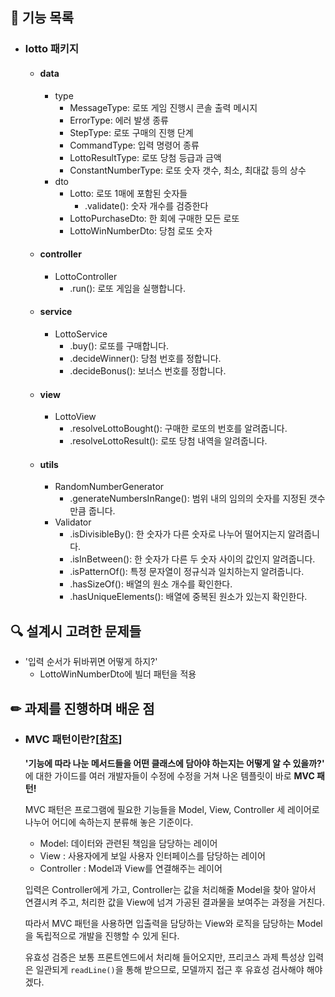  
## 🚀 기능 목록

- ### lotto 패키지
  - #### data
    - type
      - MessageType: 로또 게임 진행시 콘솔 출력 메시지
      - ErrorType: 에러 발생 종류
      - StepType: 로또 구매의 진행 단계
      - CommandType: 입력 명령어 종류
      - LottoResultType: 로또 당첨 등급과 금액
      - ConstantNumberType: 로또 숫자 갯수, 최소, 최대값 등의 상수
    - dto
      - Lotto: 로또 1매에 포함된 숫자들
        - .validate(): 숫자 개수를 검증한다
      - LottoPurchaseDto: 한 회에 구매한 모든 로또 
      - LottoWinNumberDto: 당첨 로또 숫자 
  - #### controller
    - LottoController
      - .run(): 로또 게임을 실행합니다.
  - #### service
    - LottoService
      - .buy(): 로또를 구매합니다.
      - .decideWinner(): 당첨 번호를 정합니다.
      - .decideBonus(): 보너스 번호를 정합니다.
  - #### view
    - LottoView
      - .resolveLottoBought(): 구매한 로또의 번호를 알려줍니다.
      - .resolveLottoResult(): 로또 당첨 내역을 알려줍니다.
  - #### utils
    - RandomNumberGenerator
      - .generateNumbersInRange(): 범위 내의 임의의 숫자를 지정된 갯수만큼 줍니다.
    - Validator
      - .isDivisibleBy(): 한 숫자가 다른 숫자로 나누어 떨어지는지 알려줍니다.
      - .isInBetween(): 한 숫자가 다른 두 숫자 사이의 값인지 알려줍니다.
      - .isPatternOf(): 특정 문자열이 정규식과 일치하는지 알려줍니다.
      - .hasSizeOf(): 배열의 원소 개수를 확인한다.
      - .hasUniqueElements(): 배열에 중복된 원소가 있는지 확인한다.

## 🔍 설계시 고려한 문제들
* '입력 순서가 뒤바뀌면 어떻게 하지?'
  * LottoWinNumberDto에 빌더 패턴을 적용

## ✏ 과제를 진행하며 배운 점

* ### MVC 패턴이란?[[참조](https://murphymoon.tistory.com/entry/%EC%9A%B0%EC%95%84%ED%95%9C-%ED%85%8C%ED%81%AC-MVC-%EB%A6%AC%EB%B7%B0-%EB%A0%88%EC%9D%B4%EC%96%B4-MVC-%ED%8C%A8%ED%84%B4-5%EB%A0%88%EC%9D%B4%EC%96%B4)]

    **'기능에 따라 나눈 메서드들을 어떤 클래스에 담아야 하는지는 어떻게 알 수 있을까?'** 에 대한 가이드를 여러 개발자들이 수정에 수정을 거쳐 나온 템플릿이 바로 **MVC 패턴!**
    
  MVC 패턴은 프로그램에 필요한 기능들을 Model, View, Controller 세 레이어로 나누어 어디에 속하는지 분류해 놓은 기준이다.
  * Model: 데이터와 관련된 책임을 담당하는 레이어
  * View : 사용자에게 보일 사용자 인터페이스를 담당하는 레이어
  * Controller : Model과 View를 연결해주는 레이어

  입력은 Controller에게 가고, Controller는 값을 처리해줄 Model을 찾아 알아서 연결시켜 주고, 처리한 값을 View에 넘겨 가공된 결과물을 보여주는 과정을 거친다.

  따라서 MVC 패턴을 사용하면 입출력을 담당하는 View와 로직을 담당하는 Model을 독립적으로 개발을 진행할 수 있게 된다. 
  
  유효성 검증은 보통 프론트엔드에서 처리해 들어오지만, 프리코스 과제 특성상 입력은 일관되게 `readLine()`을 통해 받으므로, 모델까지 접근 후 유효성 검사해야 해야겠다.
  
